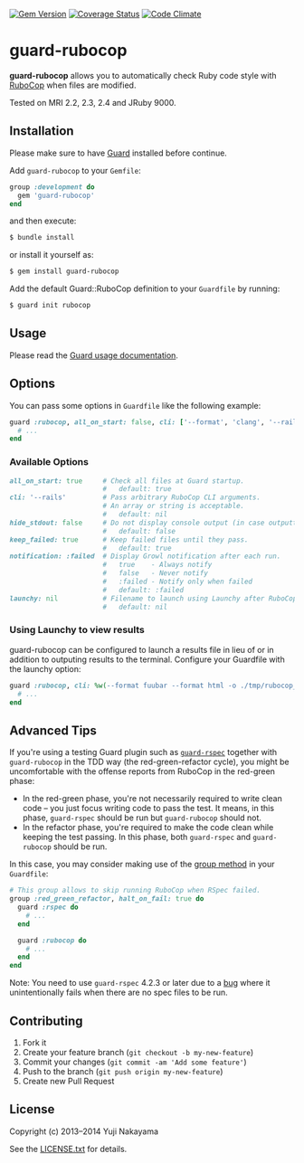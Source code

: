 [![Gem Version](https://badge.fury.io/rb/guard-rubocop.svg)](http://badge.fury.io/rb/guard-rubocop)
[![Coverage Status](https://coveralls.io/repos/yujinakayama/guard-rubocop/badge.svg?branch=master&service=github)](https://coveralls.io/github/yujinakayama/guard-rubocop?branch=master)
[![Code Climate](https://codeclimate.com/github/yujinakayama/guard-rubocop/badges/gpa.svg)](https://codeclimate.com/github/yujinakayama/guard-rubocop)

# guard-rubocop

**guard-rubocop** allows you to automatically check Ruby code style with [RuboCop](https://github.com/bbatsov/rubocop) when files are modified.

Tested on MRI 2.2, 2.3, 2.4 and JRuby 9000.

## Installation

Please make sure to have [Guard](https://github.com/guard/guard) installed before continue.

Add `guard-rubocop` to your `Gemfile`:

```ruby
group :development do
  gem 'guard-rubocop'
end
```

and then execute:

```sh
$ bundle install
```

or install it yourself as:

```sh
$ gem install guard-rubocop
```

Add the default Guard::RuboCop definition to your `Guardfile` by running:

```sh
$ guard init rubocop
```

## Usage

Please read the [Guard usage documentation](https://github.com/guard/guard#readme).

## Options

You can pass some options in `Guardfile` like the following example:

```ruby
guard :rubocop, all_on_start: false, cli: ['--format', 'clang', '--rails'] do
  # ...
end
```

### Available Options

```ruby
all_on_start: true     # Check all files at Guard startup.
                       #   default: true
cli: '--rails'         # Pass arbitrary RuboCop CLI arguments.
                       # An array or string is acceptable.
                       #   default: nil
hide_stdout: false     # Do not display console output (in case outputting to file).
                       #   default: false
keep_failed: true      # Keep failed files until they pass.
                       #   default: true
notification: :failed  # Display Growl notification after each run.
                       #   true    - Always notify
                       #   false   - Never notify
                       #   :failed - Notify only when failed
                       #   default: :failed
launchy: nil           # Filename to launch using Launchy after RuboCop runs.
                       #   default: nil
```

### Using Launchy to view results

guard-rubocop can be configured to launch a results file in lieu of or in addition to outputing results to the terminal.
Configure your Guardfile with the launchy option:

``` ruby
guard :rubocop, cli: %w(--format fuubar --format html -o ./tmp/rubocop_results.html), launchy: './tmp/rubocop_results.html' do
  # ...
end
```

## Advanced Tips

If you're using a testing Guard plugin such as [`guard-rspec`](https://github.com/guard/guard-rspec) together with `guard-rubocop` in the TDD way (the red-green-refactor cycle),
you might be uncomfortable with the offense reports from RuboCop in the red-green phase:

* In the red-green phase, you're not necessarily required to write clean code – you just focus writing code to pass the test. It means, in this phase, `guard-rspec` should be run but `guard-rubocop` should not.
* In the refactor phase, you're required to make the code clean while keeping the test passing. In this phase, both `guard-rspec` and `guard-rubocop` should be run.

In this case, you may consider making use of the [group method](https://github.com/guard/guard/wiki/Guardfile-DSL---Configuring-Guard#group) in your `Guardfile`:

```ruby
# This group allows to skip running RuboCop when RSpec failed.
group :red_green_refactor, halt_on_fail: true do
  guard :rspec do
    # ...
  end

  guard :rubocop do
    # ...
  end
end
```

Note: You need to use `guard-rspec` 4.2.3 or later due to a [bug](https://github.com/guard/guard-rspec/pull/234) where it unintentionally fails when there are no spec files to be run.

## Contributing

1. Fork it
2. Create your feature branch (`git checkout -b my-new-feature`)
3. Commit your changes (`git commit -am 'Add some feature'`)
4. Push to the branch (`git push origin my-new-feature`)
5. Create new Pull Request

## License

Copyright (c) 2013–2014 Yuji Nakayama

See the [LICENSE.txt](LICENSE.txt) for details.
